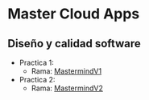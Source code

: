 # Master Cloud Apps

## Diseño y calidad software
 * Practica 1: 
    - Rama: [MastermindV1](https://github.com/franco87/mca/tree/mastermindV1)
 * Practica 2: 
    - Rama: [MastermindV2](https://github.com/franco87/mca/tree/mastermindV2)
